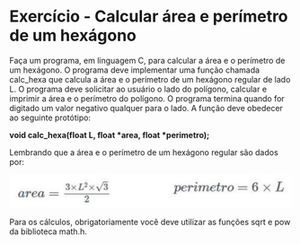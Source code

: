 # Exercício - Calcular área e perímetro de um hexágono

Faça um programa, em linguagem C, para calcular a área e o perímetro de um hexágono. O programa deve implementar uma função chamada calc_hexa que calcula a área e o perímetro de um hexágono regular de lado L. O programa deve solicitar ao usuário o lado do polígono, calcular e imprimir a área e o perímetro do polígono. O programa termina quando for digitado um valor negativo qualquer para o lado. A função deve obedecer ao seguinte protótipo:

__void calc_hexa(float L, float *area, float *perimetro);__

Lembrando que a área e o perímetro de um hexágono regular são dados por:

![fórmulas para cálculo de área e perímetro](calAreaCalPerimetro.png)

Para os cálculos, obrigatoriamente você deve utilizar as funções sqrt e pow da biblioteca math.h.